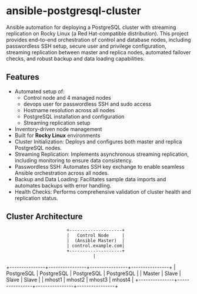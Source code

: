 # ansible-postgresql-cluster
Ansible automation for deploying a PostgreSQL cluster with streaming replication on Rocky Linux (a Red Hat-compatible distribution). This project provides end-to-end orchestration of control and database nodes, including passwordless SSH setup, secure user and privilege configuration, streaming replication between master and replica nodes, automated failover checks, and robust backup and data loading capabilities.

## Features
- Automated setup of:
  - Control node and 4 managed nodes
  - devops user for passwordless SSH and sudo access
  - Hostname resolution across all nodes
  - PostgreSQL installation and configuration
  - Streaming replication setup
- Inventory-driven node management
- Built for **Rocky Linux** environments
- Cluster Initialization: Deploys and configures both master and replica PostgreSQL nodes.
- Streaming Replication: Implements asynchronous streaming replication, including monitoring to ensure data consistency.
- Passwordless SSH: Automates SSH key exchange to enable seamless Ansible orchestration across all nodes.
- Backup and Data Loading: Facilitates sample data imports and automates backups with error handling.
- Health Checks: Performs comprehensive validation of cluster health and replication status.

## Cluster Architecture
                           +--------------------+
                           |   Control Node     |
                           |  (Ansible Master)  |
                           | control.example.com|
                           +--------------------+
                                     |
+---------------+----------------+----------------+----------------+
|  PostgreSQL   |  PostgreSQL    |  PostgreSQL    |  PostgreSQL    |
|   Master      |   Slave        |   Slave        |   Slave        |
|   mhost1      |   mhost2       |   mhost3       |   mhost4       |
+---------------+----------------+----------------+----------------+
